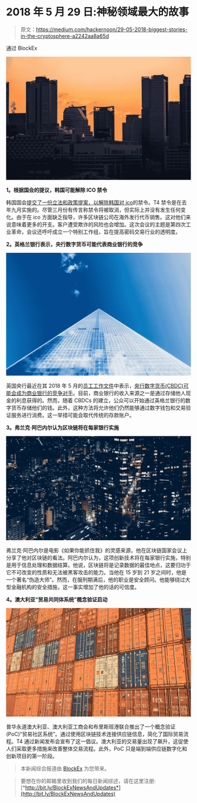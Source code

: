 # 2018 年 5 月 29 日:神秘领域最大的故事

> 原文：<https://medium.com/hackernoon/29-05-2018-biggest-stories-in-the-cryptosphere-a2242aa8a65d>

通过 BlockEx

![](img/2ab49c7ddb6c9ee82afada834c8217cd.png)

**1。根据国会的提议，韩国可能解除 ICO 禁令**

韩国国会[提交了一份立法和政策提案，以解除韩国对 ico](http://www.businesskorea.co.kr/news/articleView.html?idxno=22613)的禁令。T4 禁令是在去年九月实施的。尽管三月份有传言称禁令将被取消，但实际上并没有发生任何变化。由于在 ico 方面缺乏指导，许多区块链公司在海外发行代币销售。这对他们来说意味着更多的开支。客户遭受欺诈的风险也会增加。这次会议的主题是第四次工业革命，会议还呼吁成立一个特别工作组，旨在提高密码交易行业的透明度。

**2。英格兰银行表示，央行数字货币可能代表商业银行的竞争**

![](img/99eb6d8afab60d782f4ec7a97cac6110.png)

英国央行最近在其 2018 年 5 月的[员工工作文件](https://www.bankofengland.co.uk/-/media/boe/files/working-paper/2018/competition-for-retail-deposits-between-commercial-banks-and-non-bank-operators.pdf?la=en&hash=79C52E7C196677080CA3D1FA2F9ADEC1187BFB5B)中表示，[央行数字货币(CBDC)可能会成为商业银行的竞争对手](https://cointelegraph.com/news/bank-of-england-central-bank-digital-currencies-can-jeopardize-commercial-banks)。目前，商业银行的收入来源之一是通过存储他人现金的利息获得的。然而，随着 CBDCs 的建立，公众可以开始通过英格兰银行的数字货币存储他们的钱。此外，这种方法将允许他们仍然能够通过数字钱包和交易验证服务进行消费。这一举措可能会取代传统的存款账户。

**3。弗兰克·阿巴内尔认为区块链将在每家银行实施**

![](img/a0825c97ad58dda33b79446f33cbb559.png)

弗兰克·阿巴内尔是电影《如果你能抓住我》的灵感来源，他在区块链国家会议上分享了他对区块链的看法。阿巴内尔认为，这项创新技术将在每家银行实施，特别是用于信息处理和数据结算。他说，区块链将是记录数据的最佳地点，这要归功于它不可改变的性质和无法被黑客攻击的能力。当他在 15 岁到 21 岁之间时，他是一个著名“伪造大师”。然而，在服刑期满后，他的职业是安全顾问。他能够绕过大型金融机构的安全措施，这一事实增加了他的话的可信度。

**4。澳大利亚“贸易共同体系统”概念验证启动**

![](img/2d84ac8e68ba826d76e0e0196e8d0c17.png)

普华永道澳大利亚、澳大利亚工商会和布里斯班港联合推出了一个概念验证(PoC)“贸易社区系统”。通过使用区块链技术连接供应链信息，简化了国际贸易流程。T4 通过新闻发布会宣布了这一倡议。澳大利亚的交易量出现了飙升，这促使人们采取更多措施来改善整体交易流程。此外，PoC 只是端到端供应链数字化和创新项目的第一阶段。

> 本新闻综合报道由 [BlockEx](http://bit.ly/BlockEx_) 为您带来。

> 要想在你的邮箱里收到我们的每日新闻综述，请在这里注册:[*http://bit.ly/BlockExNewsAndUpdates*](http://bit.ly/BlockExNewsAndUpdates)